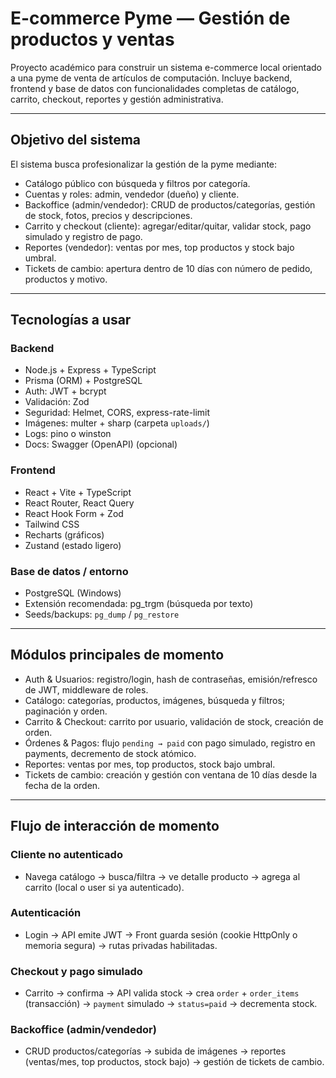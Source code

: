 # E-commerce Pyme — Gestión de productos y ventas

Proyecto académico para construir un sistema e-commerce local orientado a una pyme de venta de artículos de computación.
Incluye backend, frontend y base de datos con funcionalidades completas de catálogo, carrito, checkout, reportes y gestión administrativa.

---

## Objetivo del sistema
El sistema busca profesionalizar la gestión de la pyme mediante:

- Catálogo público con búsqueda y filtros por categoría.
- Cuentas y roles: admin, vendedor (dueño) y cliente.
- Backoffice (admin/vendedor): CRUD de productos/categorías, gestión de stock, fotos, precios y descripciones.
- Carrito y checkout (cliente): agregar/editar/quitar, validar stock, pago simulado y registro de pago.
- Reportes (vendedor): ventas por mes, top productos y stock bajo umbral.
- Tickets de cambio: apertura dentro de 10 días con número de pedido, productos y motivo.

---

## Tecnologías a usar

### Backend
- Node.js + Express + TypeScript
- Prisma (ORM) + PostgreSQL
- Auth: JWT + bcrypt
- Validación: Zod
- Seguridad: Helmet, CORS, express-rate-limit
- Imágenes: multer + sharp (carpeta `uploads/`)
- Logs: pino o winston
- Docs: Swagger (OpenAPI) (opcional)

### Frontend
- React + Vite + TypeScript
- React Router, React Query
- React Hook Form + Zod
- Tailwind CSS
- Recharts (gráficos)
- Zustand (estado ligero)

### Base de datos / entorno
- PostgreSQL (Windows)
- Extensión recomendada: pg_trgm (búsqueda por texto)
- Seeds/backups: `pg_dump` / `pg_restore`

---

## Módulos principales de momento
- Auth & Usuarios: registro/login, hash de contraseñas, emisión/refresco de JWT, middleware de roles.
- Catálogo: categorías, productos, imágenes, búsqueda y filtros; paginación y orden.
- Carrito & Checkout: carrito por usuario, validación de stock, creación de orden.
- Órdenes & Pagos: flujo `pending → paid` con pago simulado, registro en payments, decremento de stock atómico.
- Reportes: ventas por mes, top productos, stock bajo umbral.
- Tickets de cambio: creación y gestión con ventana de 10 días desde la fecha de la orden.

---

## Flujo de interacción de momento

### Cliente no autenticado
- Navega catálogo → busca/filtra → ve detalle producto → agrega al carrito (local o user si ya autenticado).

### Autenticación
- Login → API emite JWT → Front guarda sesión (cookie HttpOnly o memoria segura) → rutas privadas habilitadas.

### Checkout y pago simulado
- Carrito → confirma → API valida stock → crea `order` + `order_items` (transacción) → `payment` simulado → `status=paid` → decrementa stock.

### Backoffice (admin/vendedor)
- CRUD productos/categorías → subida de imágenes → reportes (ventas/mes, top productos, stock bajo) → gestión de tickets de cambio.

